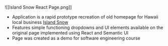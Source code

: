 ![[Island Snow React Page.png]]
- Application is a rapid prototype recreation of old homepage for Hawaii local business [Island Snow](https://islandsnow.com/)
- Features simple functioning dropdowns and UI elements available on the original page implemented using React and Semantic UI
- Page was created as a demo for software engineering course

